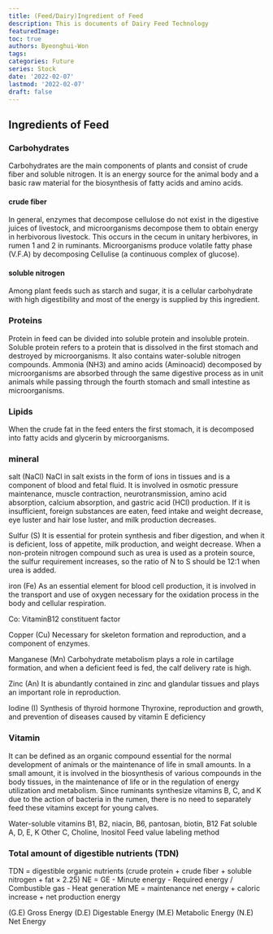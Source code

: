 ```yaml
---
title: (Feed/Dairy)Ingredient of Feed
description: This is documents of Dairy Feed Technology
featuredImage: 
toc: true
authors: Byeonghui-Won
tags:
categories: Future
series: Stock
date: '2022-02-07'
lastmod: '2022-02-07'
draft: false
---
```


## Ingredients of Feed

### Carbohydrates

Carbohydrates are the main components of plants and consist of crude fiber and soluble nitrogen. It is an energy source for the animal body and a basic raw material for the biosynthesis of fatty acids and amino acids.

#### crude fiber
In general, enzymes that decompose cellulose do not exist in the digestive juices of livestock, and microorganisms decompose them to obtain energy in herbivorous livestock. This occurs in the cecum in unitary herbivores, in rumen 1 and 2 in ruminants. Microorganisms produce volatile fatty phase (V.F.A) by decomposing Cellulise (a continuous complex of glucose).

#### soluble nitrogen
Among plant feeds such as starch and sugar, it is a cellular carbohydrate with high digestibility and most of the energy is supplied by this ingredient.

### Proteins

Protein in feed can be divided into soluble protein and insoluble protein. Soluble protein refers to a protein that is dissolved in the first stomach and destroyed by microorganisms. It also contains water-soluble nitrogen compounds. Ammonia (NH3) and amino acids (Aminoacid) decomposed by microorganisms are absorbed through the same digestive process as in unit animals while passing through the fourth stomach and small intestine as microorganisms.

### Lipids
When the crude fat in the feed enters the first stomach, it is decomposed into fatty acids and glycerin by microorganisms.

### mineral

salt (NaCl)
NaCl in salt exists in the form of ions in tissues and is a component of blood and fetal fluid. It is involved in osmotic pressure maintenance, muscle contraction, neurotransmission, amino acid absorption, calcium absorption, and gastric acid (HCl) production. If it is insufficient, foreign substances are eaten, feed intake and weight decrease, eye luster and hair lose luster, and milk production decreases.

Sulfur (S)
It is essential for protein synthesis and fiber digestion, and when it is deficient, loss of appetite, milk production, and weight decrease. When a non-protein nitrogen compound such as urea is used as a protein source, the sulfur requirement increases, so the ratio of N to S should be 12:1 when urea is added.

iron (Fe)
As an essential element for blood cell production, it is involved in the transport and use of oxygen necessary for the oxidation process in the body and cellular respiration.

Co: VitaminB12 constituent factor

Copper (Cu)
Necessary for skeleton formation and reproduction, and a component of enzymes.

Manganese (Mn)
Carbohydrate metabolism plays a role in cartilage formation, and when a deficient feed is fed, the calf delivery rate is high.

Zinc (An)
It is abundantly contained in zinc and glandular tissues and plays an important role in reproduction.

Iodine (I)
Synthesis of thyroid hormone Thyroxine, reproduction and growth, and prevention of diseases caused by vitamin E deficiency

### Vitamin
It can be defined as an organic compound essential for the normal development of animals or the maintenance of life in small amounts. In a small amount, it is involved in the biosynthesis of various compounds in the body tissues, in the maintenance of life or in the regulation of energy utilization and metabolism. Since ruminants synthesize vitamins B, C, and K due to the action of bacteria in the rumen, there is no need to separately feed these vitamins except for young calves.

<Types of vitamins>
Water-soluble vitamins B1, B2, niacin, B6, pantosan, biotin, B12
Fat soluble A, D, E, K
Other C, Choline, Inositol
Feed value labeling method

### Total amount of digestible nutrients (TDN)

TDN = digestible organic nutrients (crude protein + crude fiber + soluble nitrogen + fat × 2.25)
NE = GE - Minute energy - Required energy / Combustible gas - Heat generation
ME = maintenance net energy + caloric increase + net production energy

(G.E) Gross Energy
(D.E) Digestable Energy
(M.E) Metabolic Energy 
(N.E) Net Energy 
